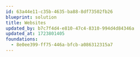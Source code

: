 ```yaml
---
id: 63a44e11-c35b-4635-ba88-8df73502fb26
blueprint: solution
title: Websites
updated_by: b7c7f4d4-e810-47c4-8310-994d4d84346a
updated_at: 1723801405
foundations:
  - 8e0ee399-ff75-446a-bfcb-a086312315a7
---
```

